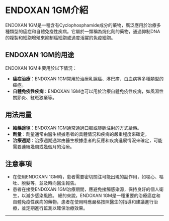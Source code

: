 # ENDOXAN 1GM介紹
ENDOXAN 1GM是一種含有Cyclophosphamide成分的藥物，廣泛應用於治療多種類型的癌症和自體免疫性疾病。它屬於一類稱為烷化劑的藥物，通過抑制DNA的複製和細胞增殖來抑制癌細胞或過度活躍的免疫細胞。
## ENDOXAN 1GM的用途
ENDOXAN 1GM主要用於以下情況：
- **癌症治療**：ENDOXAN 1GM常用於治療乳腺癌、淋巴瘤、白血病等多種類型的癌症。
- **自體免疫性疾病**：ENDOXAN 1GM也可以用於治療自體免疫性疾病，如風濕性關節炎、紅斑狼瘡等。
## 用法用量
- **給藥途徑**：ENDOXAN 1GM通常通過口服或靜脈注射的方式給藥。
- **劑量**：劑量通常由醫生根據患者的具體情況和疾病的嚴重程度來確定。
- **治療週期**：治療週期通常由醫生根據患者的反應和疾病進展情況來確定，可能需要連續幾周或幾個月的治療。
## 注意事項
- 在使用ENDOXAN 1GM時，患者需要密切關注可能出現的副作用，如噁心、嘔吐、脫髮等，並及時向醫生報告。
- 患者在接受ENDOXAN 1GM治療期間，應避免接觸感染源，保持良好的個人衛生，以減少感染風險。
總的來說，ENDOXAN 1GM是一種重要的治療癌症和自體免疫性疾病的藥物，患者在使用時應嚴格按照醫生的指導和建議進行治療，並定期進行監測以確保治療效果。
---